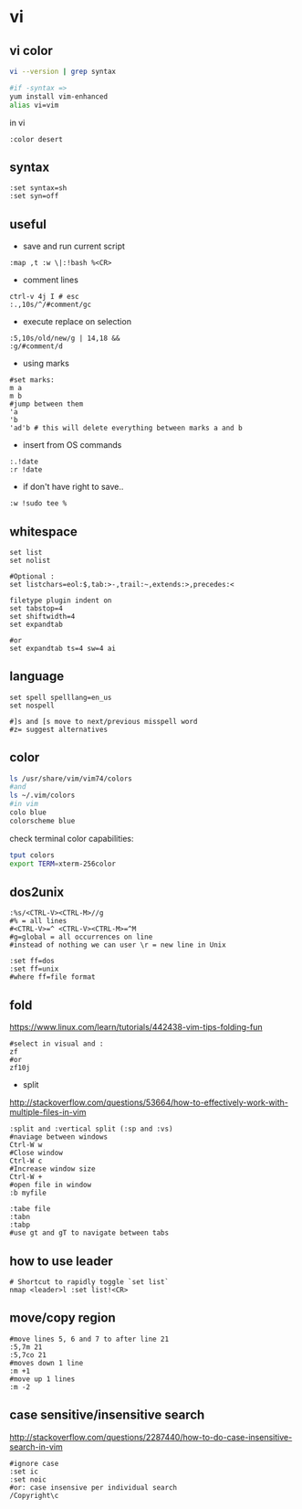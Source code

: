 # vi

## vi color

~~~ sh
vi --version | grep syntax

#if -syntax =>
yum install vim-enhanced
alias vi=vim
~~~

in vi

~~~ vi
:color desert
~~~

## syntax

~~~ vi
:set syntax=sh
:set syn=off
~~~

## useful

- save and run current script

~~~ vi
:map ,t :w \|:!bash %<CR>
~~~

- comment lines

~~~ vi
ctrl-v 4j I # esc
:.,10s/^/#comment/gc
~~~

- execute replace on selection

~~~vi
:5,10s/old/new/g | 14,18 &&
:g/#comment/d
~~~

- using marks

~~~ vi
#set marks:
m a
m b
#jump between them
'a
'b
'ad'b # this will delete everything between marks a and b
~~~

- insert from OS commands

~~~ vi
:.!date
:r !date
~~~

- if don't have right to save..

~~~vi
:w !sudo tee %
~~~

## whitespace

~~~vi
set list
set nolist

#Optional :
set listchars=eol:$,tab:>-,trail:~,extends:>,precedes:<

filetype plugin indent on
set tabstop=4
set shiftwidth=4
set expandtab

#or
set expandtab ts=4 sw=4 ai
~~~

## language

~~~vi
set spell spelllang=en_us
set nospell

#]s and [s move to next/previous misspell word
#z= suggest alternatives
~~~

## color

~~~sh
ls /usr/share/vim/vim74/colors
#and
ls ~/.vim/colors
#in vim
colo blue
colorscheme blue
~~~

check terminal color capabilities:
~~~sh
tput colors
export TERM=xterm-256color
~~~

## dos2unix

~~~vi
:%s/<CTRL-V><CTRL-M>//g
#% = all lines
#<CTRL-V>=^ <CTRL-V><CTRL-M>=^M
#g=global = all occurrences on line
#instead of nothing we can user \r = new line in Unix

:set ff=dos
:set ff=unix
#where ff=file format
~~~

## fold

https://www.linux.com/learn/tutorials/442438-vim-tips-folding-fun

~~~vi
#select in visual and :
zf
#or
zf10j
~~~

* split

http://stackoverflow.com/questions/53664/how-to-effectively-work-with-multiple-files-in-vim

~~~vi
:split and :vertical split (:sp and :vs)
#naviage between windows
Ctrl-W w
#Close window
Ctrl-W c
#Increase window size
Ctrl-W +
#open file in window
:b myfile
~~~

~~~vi
:tabe file
:tabn
:tabp
#use gt and gT to navigate between tabs
~~~

## how to use leader

~~~vi
# Shortcut to rapidly toggle `set list`
nmap <leader>l :set list!<CR>
~~~

## move/copy region

~~~
#move lines 5, 6 and 7 to after line 21
:5,7m 21
:5,7co 21
#moves down 1 line
:m +1
#move up 1 lines
:m -2
~~~

##  case sensitive/insensitive search

http://stackoverflow.com/questions/2287440/how-to-do-case-insensitive-search-in-vim

~~~
#ignore case
:set ic
:set noic
#or: case insensive per individual search
/Copyright\c
~~~